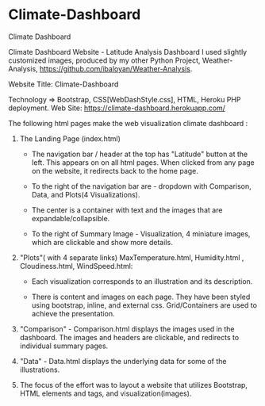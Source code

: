 # Climate-Dashboard
Climate Dashboard

Climate Dashboard Website - Latitude Analysis Dashboard
I used slightly customized images, produced by my other Python Project, Weather-Analysis, https://github.com/ibaloyan/Weather-Analysis.

Website Title: Climate-Dashboard

Technology => Bootstrap, CSS[WebDashStyle.css], HTML, Heroku PHP deployment.
Web Site: https://climate-dashboard.herokuapp.com/

The following html pages make the web visualization climate dashboard : 

1. The Landing Page (index.html)
   * The navigation bar / header at the top has "Latitude" button at the left. This appears on on all html pages. When clicked from any page on the website, it redirects back to the home page.

   * To the right of the navigation bar are - dropdown with Comparison, Data, and Plots(4 Visualizations).

   * The center is a container with text and the images that are expandable/collapsible.

   * To the right of Summary Image - Visualization, 4 miniature images, which are clickable and show more details. 

2. "Plots"( with 4 separate links) MaxTemperature.html, Humidity.html , Cloudiness.html, WindSpeed.html:

   * Each visualization corresponds to an illustration and its description.

   * There is content and images on each page. They have been styled using bootstrap, inline, and external css. Grid/Containers are used to achieve the presentation.

3. "Comparison" - Comparison.html displays the images used in the dashboard. The images and headers are clickable, and redirects to individual summary pages.

4. "Data" - Data.html displays the underlying data for some of the illustrations. 

5. The focus of the effort was to layout a website that utilizes Bootstrap, HTML elements and tags, and visualization(images).